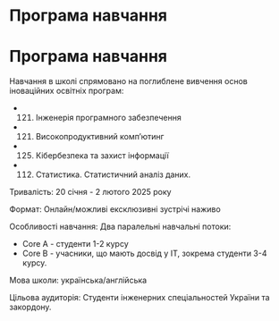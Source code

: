 # Програма навчання

# Програма навчання

Навчання в школі спрямовано на поглиблене вивчення основ іноваційних освітніх програм:
- 121. Інженерія програмного забезпечення
- 121. Високопродуктивний комп’ютинг
- 125. Кібербезпека та захист інформації
- 112. Статистика. Статистичний аналіз даних.

Тривалість: 20 січня - 2 лютого 2025 року

Формат: Онлайн/можливі ексклюзивні зустрічі наживо

Особливості навчання: Два паралельні навчальні потоки:
- Core A - студенти 1-2 курсу
- Core B - учасники, що мають досвід у ІТ, зокрема студенти 3-4 курсу.

Мова школи: українська/англійська

Цільова аудиторія: Студенти інженерних спеціальностей України та закордону.

